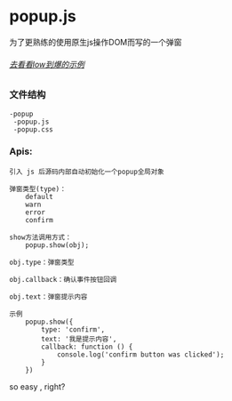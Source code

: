# popup.js
为了更熟练的使用原生js操作DOM而写的一个弹窗
###### [去看看low到爆的示例 ](https://xrxv587.github.io/popup/)
### 文件结构
    -popup
     -popup.js
     -popup.css
### Apis:
    引入 js 后源码内部自动初始化一个popup全局对象
    
    弹窗类型(type)：
        default
        warn
        error
        confirm
    
    show方法调用方式：
        popup.show(obj);
        
    obj.type：弹窗类型
    
    obj.callback：确认事件按钮回调

    obj.text：弹窗提示内容
    
    
```
示例
    popup.show({
        type: 'confirm',
        text: '我是提示内容',
        callback: function () {
            console.log('confirm button was clicked');
        }
    })
```
so easy , right?
    
    
    